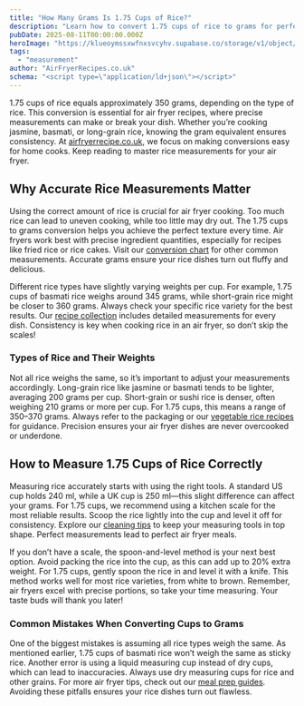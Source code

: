 ```yaml
---
title: "How Many Grams Is 1.75 Cups of Rice?"
description: "Learn how to convert 1.75 cups of rice to grams for perfect air fryer meals every time. Get precise measurements now!"
pubDate: 2025-08-11T00:00:00.000Z
heroImage: "https://klueoymssxwfnxsvcyhv.supabase.co/storage/v1/object/public/md/how-many-grams-is-1-75-cups-of-rice-91472938.webp"
tags:
  - "measurement"
author: "AirFryerRecipes.co.uk"
schema: "<script type=\"application/ld+json\"></script>"
---
```


<p>1.75 cups of rice equals approximately 350 grams, depending on the type of rice. This conversion is essential for air fryer recipes, where precise measurements can make or break your dish. Whether you’re cooking jasmine, basmati, or long-grain rice, knowing the gram equivalent ensures consistency. At <a href=https://www.airfryerrecipe.co.uk/>airfryerrecipe.co.uk</a>, we focus on making conversions easy for home cooks. Keep reading to master rice measurements for your air fryer.</p>

<h2>Why Accurate Rice Measurements Matter</h2>
<p>Using the correct amount of rice is crucial for air fryer cooking. Too much rice can lead to uneven cooking, while too little may dry out. The 1.75 cups to grams conversion helps you achieve the perfect texture every time. Air fryers work best with precise ingredient quantities, especially for recipes like fried rice or rice cakes. Visit our <a href=https://www.airfryerrecipe.co.uk/air-fryer-conversion-chart>conversion chart</a> for other common measurements. Accurate grams ensure your rice dishes turn out fluffy and delicious.</p>

<p>Different rice types have slightly varying weights per cup. For example, 1.75 cups of basmati rice weighs around 345 grams, while short-grain rice might be closer to 360 grams. Always check your specific rice variety for the best results. Our <a href=https://www.airfryerrecipe.co.uk/recipes>recipe collection</a> includes detailed measurements for every dish. Consistency is key when cooking rice in an air fryer, so don’t skip the scales!</p>

<h3>Types of Rice and Their Weights</h3>
<p>Not all rice weighs the same, so it’s important to adjust your measurements accordingly. Long-grain rice like jasmine or basmati tends to be lighter, averaging 200 grams per cup. Short-grain or sushi rice is denser, often weighing 210 grams or more per cup. For 1.75 cups, this means a range of 350–370 grams. Always refer to the packaging or our <a href=https://www.airfryerrecipe.co.uk/recipe-category/vegetables>vegetable rice recipes</a> for guidance. Precision ensures your air fryer dishes are never overcooked or underdone.</p>

<h2>How to Measure 1.75 Cups of Rice Correctly</h2>
<p>Measuring rice accurately starts with using the right tools. A standard US cup holds 240 ml, while a UK cup is 250 ml—this slight difference can affect your grams. For 1.75 cups, we recommend using a kitchen scale for the most reliable results. Scoop the rice lightly into the cup and level it off for consistency. Explore our <a href=https://www.airfryerrecipe.co.uk/air-fryer-cleaner>cleaning tips</a> to keep your measuring tools in top shape. Perfect measurements lead to perfect air fryer meals.</p>

<p>If you don’t have a scale, the spoon-and-level method is your next best option. Avoid packing the rice into the cup, as this can add up to 20% extra weight. For 1.75 cups, gently spoon the rice in and level it with a knife. This method works well for most rice varieties, from white to brown. Remember, air fryers excel with precise portions, so take your time measuring. Your taste buds will thank you later!</p>

<h3>Common Mistakes When Converting Cups to Grams</h3>
<p>One of the biggest mistakes is assuming all rice types weigh the same. As mentioned earlier, 1.75 cups of basmati rice won’t weigh the same as sticky rice. Another error is using a liquid measuring cup instead of dry cups, which can lead to inaccuracies. Always use dry measuring cups for rice and other grains. For more air fryer tips, check out our <a href=https://www.airfryerrecipe.co.uk/recipe-category/meal-prep>meal prep guides</a>. Avoiding these pitfalls ensures your rice dishes turn out flawless.</p>